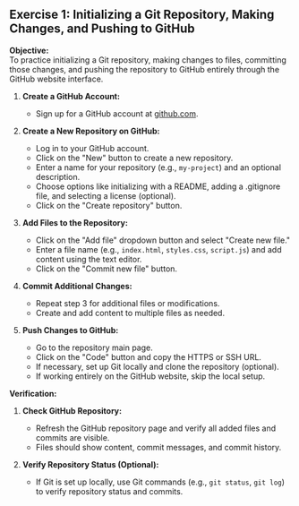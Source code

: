 ## Exercise 1: Initializing a Git Repository, Making Changes, and Pushing to GitHub 

**Objective:**  
To practice initializing a Git repository, making changes to files, committing those changes, and pushing the repository to GitHub entirely through the GitHub website interface.

1. **Create a GitHub Account:**
   - Sign up for a GitHub account at [github.com](https://github.com/).

2. **Create a New Repository on GitHub:**
   - Log in to your GitHub account.
   - Click on the "New" button to create a new repository.
   - Enter a name for your repository (e.g., `my-project`) and an optional description.
   - Choose options like initializing with a README, adding a .gitignore file, and selecting a license (optional).
   - Click on the "Create repository" button.

3. **Add Files to the Repository:**
   - Click on the "Add file" dropdown button and select "Create new file."
   - Enter a file name (e.g., `index.html`, `styles.css`, `script.js`) and add content using the text editor.
   - Click on the "Commit new file" button.

4. **Commit Additional Changes:**
   - Repeat step 3 for additional files or modifications.
   - Create and add content to multiple files as needed.

5. **Push Changes to GitHub:**
   - Go to the repository main page.
   - Click on the "Code" button and copy the HTTPS or SSH URL.
   - If necessary, set up Git locally and clone the repository (optional).
   - If working entirely on the GitHub website, skip the local setup.

**Verification:**

1. **Check GitHub Repository:**
   - Refresh the GitHub repository page and verify all added files and commits are visible.
   - Files should show content, commit messages, and commit history.

2. **Verify Repository Status (Optional):**
   - If Git is set up locally, use Git commands (e.g., `git status`, `git log`) to verify repository status and commits.
